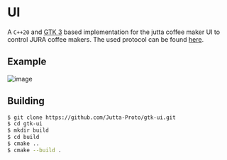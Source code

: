 # UI
A `C++20` and [GTK 3](https://www.gtk.org/) based implementation for the jutta coffee maker UI to control JURA coffee makers.
The used protocol can be found [here](https://github.com/Jutta-Proto/protocol-cpp).

## Example
![image](https://user-images.githubusercontent.com/11741404/109298334-b4633d80-7833-11eb-8339-69764daecedf.png)

## Building
```bash
$ git clone https://github.com/Jutta-Proto/gtk-ui.git
$ cd gtk-ui
$ mkdir build
$ cd build
$ cmake ..
$ cmake --build .
```
